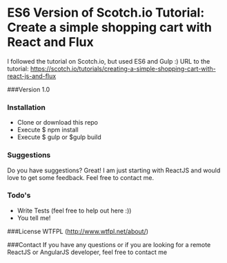 # ES6 Version of Scotch.io Tutorial: Create a simple shopping cart with React and Flux

I followed the tutorial on Scotch.io, but used ES6 and Gulp :)
URL to the tutorial: https://scotch.io/tutorials/creating-a-simple-shopping-cart-with-react-js-and-flux

###Version
1.0

### Installation

- Clone or download this repo
- Execute $ npm install
- Execute $ gulp or $gulp build


### Suggestions
Do you have suggestions? Great!
I am just starting with ReactJS and would love to get some feedback.
Feel free to contact me.

### Todo's
 - Write Tests (feel free to help out here :))
 - You tell me!

###License
WTFPL (http://www.wtfpl.net/about/)

###Contact
If you have any questions or if you are looking for a remote ReactJS or AngularJS developer, feel free to contact me
